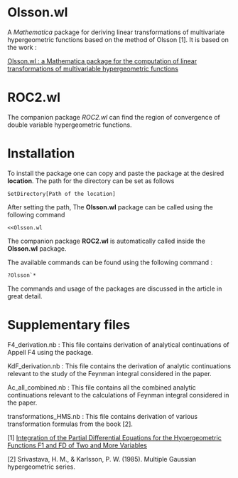 # Olsson.wl

A *Mathematica* package for deriving linear transformations of multivariate hypergeometric functions based on the method of Olsson [1]. It is based on the work :

[Olsson.wl : a Mathematica package for the computation of linear transformations of multivariable hypergeometric functions](https://arxiv.org/abs/2201.01189)

# ROC2.wl

The companion package *ROC2.wl* can find the region of convergence of double variable hypergeometric functions.


# Installation

To install the package one can copy and paste the package at the desired **location**. The path for the directory can be set as follows

    SetDirectory[Path of the location]

After setting the path, The **Olsson.wl** package can be called using the following command

    <<Olsson.wl

The companion package **ROC2.wl** is automatically called inside the **Olsson.wl** package.

The available commands can be found using the following command :

    ?Olsson`* 

The commands and usage of the packages are discussed in the article in great detail.


# Supplementary files 

F4_derivation.nb : This file contains derivation of analytical continuations of Appell F4 using the package. 


KdF_derivation.nb : This file contains the derivation of analytic continuations relevant to the study of the Feynman integral considered in the paper.


Ac_all_combined.nb : This file contains all the combined analytic continuations relevant to the calculations of Feynman integral considered in the paper. 

transformations_HMS.nb : This file contains derivation of various transformation formulas from the book [2].



[1] [Integration of the Partial Differential Equations for the Hypergeometric Functions F1 and FD of Two and More Variables](https://pubs.aip.org/aip/jmp/article/5/3/420/230849/Integration-of-the-Partial-Differential-Equations)


[2] Srivastava, H. M., & Karlsson, P. W. (1985). Multiple Gaussian hypergeometric series.

